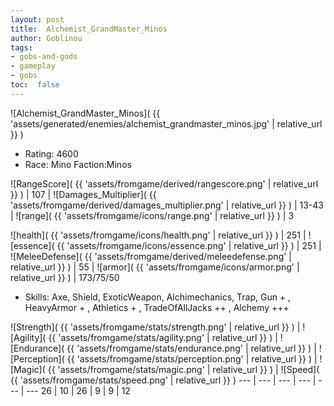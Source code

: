 ```yaml
---
layout: post
title:  Alchemist_GrandMaster_Minos
author: Goblinou
tags:
- gobs-and-gods
- gameplay
- gobs
toc:  false
---
```


![Alchemist_GrandMaster_Minos]( {{ 'assets/generated/enemies/alchemist_grandmaster_minos.jpg' | relative_url }} )
- Rating: 4600
- Race: Mino  Faction:Minos

![RangeScore]( {{ 'assets/fromgame/derived/rangescore.png' | relative_url }} ) | 107 | ![Damages_Multiplier]( {{ 'assets/fromgame/derived/damages_multiplier.png' | relative_url }} ) | 13-43 | ![range]( {{ 'assets/fromgame/icons/range.png' | relative_url }} ) | 3


![health]( {{ 'assets/fromgame/icons/health.png' | relative_url }} ) | 251 | ![essence]( {{ 'assets/fromgame/icons/essence.png' | relative_url }} ) | 251 | ![MeleeDefense]( {{ 'assets/fromgame/derived/meleedefense.png' | relative_url }} ) | 55 | ![armor]( {{ 'assets/fromgame/icons/armor.png' | relative_url }} ) | 173/75/50

* Skills: Axe, Shield, ExoticWeapon, Alchimechanics, Trap, Gun + , HeavyArmor + , Athletics + , TradeOfAllJacks ++ , Alchemy +++ 

![Strength]( {{ 'assets/fromgame/stats/strength.png' | relative_url }} ) | ![Agility]( {{ 'assets/fromgame/stats/agility.png' | relative_url }} ) | ![Endurance]( {{ 'assets/fromgame/stats/endurance.png' | relative_url }} ) | ![Perception]( {{ 'assets/fromgame/stats/perception.png' | relative_url }} ) | ![Magic]( {{ 'assets/fromgame/stats/magic.png' | relative_url }} ) | ![Speed]( {{ 'assets/fromgame/stats/speed.png' | relative_url }} )
--- | --- | --- | --- | --- | ---
26 | 10 | 26 | 9 | 9 | 12
